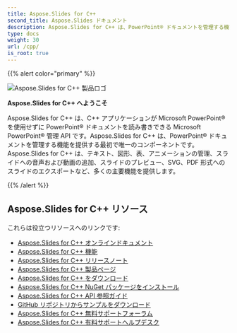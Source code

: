 ```yaml
---
title: Aspose.Slides for C++
second_title: Aspose.Slides ドキュメント
description: Aspose.Slides for C++ は、PowerPoint® ドキュメントを管理する機能を提供する最初で唯一のコンポーネントです。
type: docs
weight: 30
url: /cpp/
is_root: true
---
```


{{% alert color="primary" %}}

![Aspose.Slides for C++ 製品ロゴ](home_1.png)

**Aspose.Slides for C++ へようこそ**

Aspose.Slides for C++ は、C++ アプリケーションが Microsoft PowerPoint® を使用せずに PowerPoint® ドキュメントを読み書きできる Microsoft PowerPoint® 管理 API です。Aspose.Slides for C++ は、PowerPoint® ドキュメントを管理する機能を提供する最初で唯一のコンポーネントです。Aspose.Slides for C++ は、テキスト、図形、表、アニメーションの管理、スライドへの音声および動画の追加、スライドのプレビュー、SVG、PDF 形式へのスライドのエクスポートなど、多くの主要機能を提供します。

{{% /alert %}}

## **Aspose.Slides for C++ リソース**

これらは役立つリソースへのリンクです:

- [Aspose.Slides for C++ オンラインドキュメント](/slides/cpp/)
- [Aspose.Slides for C++ 機能](/slides/cpp/features-overview/)
- [Aspose.Slides for C++ リリースノート](https://releases.aspose.com/slides/cpp/release-notes/)
- [Aspose.Slides for C++ 製品ページ](https://products.aspose.com/slides/cpp/)
- [Aspose.Slides for C++ をダウンロード](https://releases.aspose.com/slides/cpp/)
- [Aspose.Slides for C++ NuGet パッケージをインストール](https://www.nuget.org/packages/Aspose.Slides.CPP/)
- [Aspose.Slides for C++ API 参照ガイド](https://reference.aspose.com/slides/cpp)
- [GitHub リポジトリからサンプルをダウンロード](https://github.com/aspose-slides/Aspose.Slides-for-C)
- [Aspose.Slides for C++ 無料サポートフォーラム](https://forum.aspose.com/c/slides/11)
- [Aspose.Slides for C++ 有料サポートヘルプデスク](https://helpdesk.aspose.com/)
